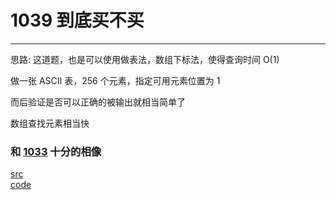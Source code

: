 # 1039 到底买不买

---

思路:
这道题，也是可以使用做表法，数组下标法，使得查询时间 O(1)

做一张 ASCII 表，256 个元素，指定可用元素位置为 1

而后验证是否可以正确的被输出就相当简单了

数组查找元素相当快

### 和 [1033](code/1033.c) 十分的相像

[src](https://pintia.cn/problem-sets/994805260223102976/problems/994805283241443328) <br>
[code](code/1039.c) <br>


